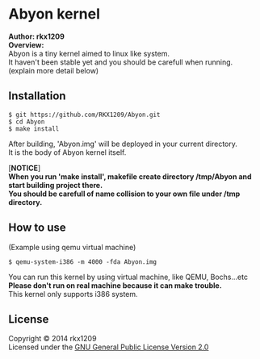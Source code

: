 Abyon kernel
======================
**Author: rkx1209**  
**Overview:**  
Abyon is a tiny kernel aimed to linux like system.  
It haven't been stable yet and you should be carefull when running.  
(explain more detail below)

Installation
---------------
``` shell
$ git https://github.com/RKX1209/Abyon.git
$ cd Abyon  
$ make install 
```
After building, 'Abyon.img' will be deployed in your current directory.  
It is the body of Abyon kernel itself.   
  
[**NOTICE**]  
**When you run 'make install', makefile create directory /tmp/Abyon and start building project there.**  
**You should be carefull of name collision to your own file under /tmp directory.**   

How to use
---------------
(Example using qemu virtual machine)  
``` shell
$ qemu-system-i386 -m 4000 -fda Abyon.img
```
You can run this kernel by using virtual machine, like QEMU, Bochs...etc  
**Please don't run on real machine because it can make trouble.**  
This kernel only supports i386 system.  


License
----------
Copyright &copy; 2014 rkx1209  
Licensed under the [GNU General Public License Version 2.0][GPL2]  

[GPL2]: http://www.gnu.org/licenses/gp2.html

